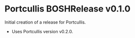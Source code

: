 # Portcullis BOSHRelease v0.1.0

Initial creation of a release for Portcullis. 

* Uses Portcullis version v0.2.0.